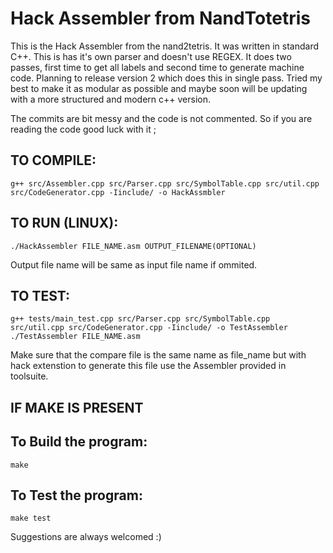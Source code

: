 # Hack Assembler from NandTotetris

This is the Hack Assembler from the nand2tetris. It was written in standard C++. This is has it's own parser and doesn't use REGEX.
It does two passes, first time to get all labels and second time to generate machine code. Planning to release version 2 which does this in single pass.
Tried my best to make it as modular as possible and maybe soon will be updating with a more structured and modern c++ version.

The commits are bit messy and the code is not commented.
So if you are reading the code good luck with it ;

## TO COMPILE:
    g++ src/Assembler.cpp src/Parser.cpp src/SymbolTable.cpp src/util.cpp src/CodeGenerator.cpp -Iinclude/ -o HackAssmbler

## TO RUN (LINUX):
    ./HackAssembler FILE_NAME.asm OUTPUT_FILENAME(OPTIONAL)
Output file name will be same as input file name if ommited.

## TO TEST:
    g++ tests/main_test.cpp src/Parser.cpp src/SymbolTable.cpp src/util.cpp src/CodeGenerator.cpp -Iinclude/ -o TestAssembler
    ./TestAssembler FILE_NAME.asm
Make sure that the compare file is the same name as file_name but with hack extenstion to generate this file use the Assembler provided in toolsuite.

## IF MAKE IS PRESENT
## To Build the program:
    make
## To Test the program:
    make test

Suggestions are always welcomed :)
